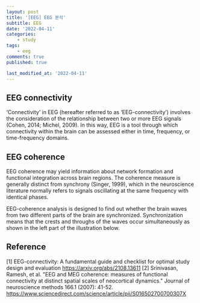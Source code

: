 ```yaml
---
layout: post
title: '[EEG] EEG 분석'
subtitle: EEG
date: '2022-04-11'
categories:
    - study
tags:
    - eeg
comments: true
published: true

last_modified_at: '2022-04-11'
---
```


## EEG connectivity
‘Connectivity’ in EEG (hereafter referred to as ‘EEG-connectivity’) involves the
consideration of the relationship between two or more EEG signals (Cohen, 2014; Michel,
2009). In this way, EEG is a tool through which connectivity within the brain can be assessed
either in time, frequency, or time-frequency domains.


## EEG coherence
EEG coherence may yield information about network formation and functional integration across brain regions. 
The coherence measure is generally distinct from synchrony (Singer, 1999), 
which in the neuroscience literature normally refers to signals oscillating at the same frequency with identical phases.

EEG-coherence analysis is designed to find out whether the brain waves from two different parts of the brain are synchronized. 
Synchronization means that the crests and throughs of the waves occur simultaneously as shown in the left part of the illustration below.






## Reference
[1] EEG-connectivity: A fundamental guide and checklist for optimal study design and evaluation
https://arxiv.org/abs/2108.13611
[2] Srinivasan, Ramesh, et al. "EEG and MEG coherence: measures of functional connectivity at distinct spatial scales of neocortical dynamics." Journal of neuroscience methods 166.1 (2007): 41-52.
https://www.sciencedirect.com/science/article/pii/S016502700700307X